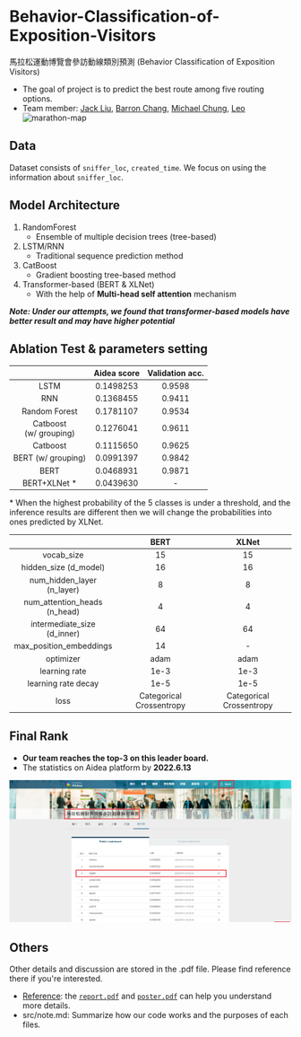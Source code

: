 # Behavior-Classification-of-Exposition-Visitors
馬拉松運動博覽會參訪動線類別預測 (Behavior Classification of Exposition Visitors)
* The goal of project is to predict the best route among five routing options.
* Team member: [Jack Liu](https://github.com/Jack24658735), [Barron Chang](https://github.com/BarronChang0302), [Michael Chung](https://github.com/KNKNN), [Leo](https://github.com/LeoTheBestCoder)
![marathon-map](https://user-images.githubusercontent.com/61014449/174948539-169eeafc-61fc-47c5-8aca-5f1fad7a493a.png)

## Data
Dataset consists of `sniffer_loc`, `created_time`. We focus on using the information about `sniffer_loc`.

## Model Architecture
1. RandomForest
    * Ensemble of multiple decision trees (tree-based)
3. LSTM/RNN
    * Traditional sequence prediction method
4. CatBoost
    * Gradient boosting tree-based method
5. Transformer-based (BERT & XLNet)
    * With the help of **Multi-head self attention** mechanism

***Note: Under our attempts, we found that transformer-based models have better result and may have higher potential***

## Ablation Test & parameters setting
|           | Aidea score  | Validation acc.  |
|:---------:|:------------:|:----------------:|
|LSTM       |	0.1498253	   |0.9598            |
|RNN	      |0.1368455	      |0.9411|
|Random Forest|0.1781107	      |0.9534|
|Catboost <br>(w/ grouping)|0.1276041	      |0.9611|
|Catboost	      |0.1115650	      |0.9625|
|BERT (w/ grouping)	      |0.0991397	      |0.9842|
|BERT	      |0.0468931	      |0.9871|
|BERT+XLNet *	      |0.0439630|	-|

\* When the highest probability of the 5 classes is under a threshold, and the inference results are different then we will change the probabilities into ones predicted by XLNet.

|       |	BERT	 |XLNet    |
|:-----:|:------:|:------:|
|vocab_size|15|15
|hidden_size (d_model)|16|16|
|num_hidden_layer<br>(n_layer)|8|8|
|num_attention_heads<br>(n_head)|4|4|
|intermediate_size (d_inner)|64|64|
|max_position_embeddings|14|-|
|optimizer|adam|adam|
|learning rate|1e-3|1e-3|
|learning rate decay|1e-5|1e-5|
|loss|Categorical Crossentropy|Categorical Crossentropy|


## Final Rank 
* **Our team reaches the top-3 on this leader board.**
* The statistics on Aidea platform by **2022.6.13**
<img src="final_rank.png"/>




## Others
Other details and discussion are stored in the .pdf file. Please find reference there if you're interested.
* [Reference](https://github.com/LeoTheBestCoder/NTHU-Machine-Learning/tree/main/Final-Project-Behavior-Classification-of-Exposition-Visitors/Reference): the [`report.pdf`](https://github.com/LeoTheBestCoder/NTHU-Machine-Learning/blob/main/Final-Project-Behavior-Classification-of-Exposition-Visitors/Reference/final_project_report_16.pdf) and [`poster.pdf`](https://github.com/LeoTheBestCoder/NTHU-Machine-Learning/blob/main/Final-Project-Behavior-Classification-of-Exposition-Visitors/Reference/final_project_poster_16.pdf) can help you understand more details.
* src/note.md: Summarize how our code works and the purposes of each files. 


